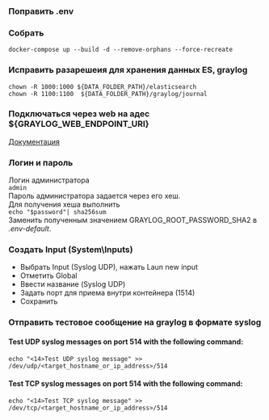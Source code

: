 ### Поправить .env  
### Собрать  
```docker-compose up --build -d --remove-orphans --force-recreate```


### Исправить разарешеия для хранения данных ES, graylog  
```chown -R 1000:1000 ${DATA_FOLDER_PATH}/elasticsearch```  
```chown -R 1100:1100  ${DATA_FOLDER_PATH}/graylog/journal```  


### Подключаться через web на адес ${GRAYLOG_WEB_ENDPOINT_URI}  
[Документация](https://docs.graylog.org/docs/docker)

### Логин и пароль  
Логин администратора  
```admin```  
Пароль администратора задается через его хеш.  
Для получения хеша выполнить  
```echo "$password"| sha256sum```  
Заменить полученным значением GRAYLOG_ROOT_PASSWORD_SHA2 в *.env-default*.  


### Создать Input (System\Inputs)  
- Выбрать Input (Syslog UDP), нажать Laun new input
- Отметить Global
- Ввести название (Syslog UDP)
- Задать порт для приема внутри контейнера (1514)
- Сохранить

### Отправить тестовое сообщение на graylog в формате syslog  
#### Test UDP syslog messages on port 514 with the following command:  
```echo "<14>Test UDP syslog message" >> /dev/udp/<target_hostname_or_ip_address>/514```
#### Test TCP syslog messages on port 514 with the following command:
```echo "<14>Test TCP syslog message" >> /dev/tcp/<target_hostname_or_ip_address>/514```






